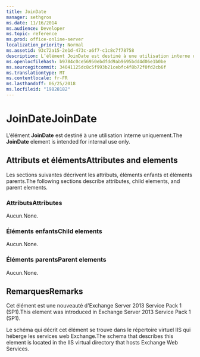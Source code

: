 ```yaml
---
title: JoinDate
manager: sethgros
ms.date: 11/16/2014
ms.audience: Developer
ms.topic: reference
ms.prod: office-online-server
localization_priority: Normal
ms.assetid: 93c72a15-2e1d-473c-a6f7-c1c8c7f78758
description: L’élément JoinDate est destiné à une utilisation interne uniquement.
ms.openlocfilehash: b9784c0ce56950ebdfdd9ab9695bdd4d06e1b0be
ms.sourcegitcommit: 34041125dc8c5f993b21cebfc4f8b72f0fd2cb6f
ms.translationtype: MT
ms.contentlocale: fr-FR
ms.lasthandoff: 06/25/2018
ms.locfileid: "19828182"
---
```

# <a name="joindate"></a><span data-ttu-id="9660b-103">JoinDate</span><span class="sxs-lookup"><span data-stu-id="9660b-103">JoinDate</span></span>

<span data-ttu-id="9660b-104">L’élément **JoinDate** est destiné à une utilisation interne uniquement.</span><span class="sxs-lookup"><span data-stu-id="9660b-104">The **JoinDate** element is intended for internal use only.</span></span> 

## <a name="attributes-and-elements"></a><span data-ttu-id="9660b-105">Attributs et éléments</span><span class="sxs-lookup"><span data-stu-id="9660b-105">Attributes and elements</span></span>

<span data-ttu-id="9660b-106">Les sections suivantes décrivent les attributs, éléments enfants et éléments parents.</span><span class="sxs-lookup"><span data-stu-id="9660b-106">The following sections describe attributes, child elements, and parent elements.</span></span>
  
### <a name="attributes"></a><span data-ttu-id="9660b-107">Attributs</span><span class="sxs-lookup"><span data-stu-id="9660b-107">Attributes</span></span>

<span data-ttu-id="9660b-108">Aucun.</span><span class="sxs-lookup"><span data-stu-id="9660b-108">None.</span></span>
  
### <a name="child-elements"></a><span data-ttu-id="9660b-109">Éléments enfants</span><span class="sxs-lookup"><span data-stu-id="9660b-109">Child elements</span></span>

<span data-ttu-id="9660b-110">Aucun.</span><span class="sxs-lookup"><span data-stu-id="9660b-110">None.</span></span>
  
### <a name="parent-elements"></a><span data-ttu-id="9660b-111">Éléments parents</span><span class="sxs-lookup"><span data-stu-id="9660b-111">Parent elements</span></span>

<span data-ttu-id="9660b-112">Aucun.</span><span class="sxs-lookup"><span data-stu-id="9660b-112">None.</span></span>
  
## <a name="remarks"></a><span data-ttu-id="9660b-113">Remarques</span><span class="sxs-lookup"><span data-stu-id="9660b-113">Remarks</span></span>

<span data-ttu-id="9660b-114">Cet élément est une nouveauté d'Exchange Server 2013 Service Pack 1 (SP1).</span><span class="sxs-lookup"><span data-stu-id="9660b-114">This element was introduced in Exchange Server 2013 Service Pack 1 (SP1).</span></span>
  
<span data-ttu-id="9660b-115">Le schéma qui décrit cet élément se trouve dans le répertoire virtuel IIS qui héberge les services web Exchange.</span><span class="sxs-lookup"><span data-stu-id="9660b-115">The schema that describes this element is located in the IIS virtual directory that hosts Exchange Web Services.</span></span>
  

